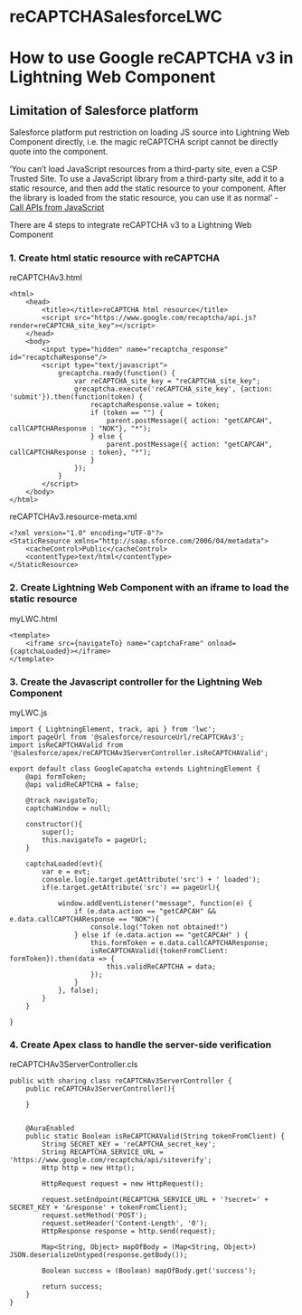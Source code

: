 # reCAPTCHASalesforceLWC

# How to use Google reCAPTCHA v3 in Lightning Web Component

## Limitation of Salesforce platform
Salesforce platform put restriction on loading JS source into Lightning Web Component directly, i.e. the magic reCAPTCHA script cannot be directly quote into the component. 


‘You can’t load JavaScript resources from a third-party site, even a CSP Trusted Site. To use a JavaScript library from a third-party site, add it to a static resource, and then add the static resource to your component. After the library is loaded from the static resource, you can use it as normal’ - [Call APIs from JavaScript](https://developer.salesforce.com/docs/component-library/documentation/en/lwc/lwc.js_api_calls)

There are 4 steps to integrate reCAPTCHA v3 to a Lightning Web Component
### 1.	Create html static resource with reCAPTCHA
reCAPTCHAv3.html
```
<html>
    <head>
        <title></title>reCAPTCHA html resource</title>
        <script src="https://www.google.com/recaptcha/api.js?render=reCAPTCHA_site_key"></script>
    </head>
    <body>
        <input type="hidden" name="recaptcha_response" id="recaptchaResponse"/>
        <script type="text/javascript">
            grecaptcha.ready(function() {
                var reCAPTCHA_site_key = "reCAPTCHA_site_key";
                grecaptcha.execute('reCAPTCHA_site_key', {action: 'submit'}).then(function(token) {
                    recaptchaResponse.value = token;
                    if (token == "") {
                        parent.postMessage({ action: "getCAPCAH", callCAPTCHAResponse : "NOK"}, "*");
                    } else {
                        parent.postMessage({ action: "getCAPCAH", callCAPTCHAResponse : token}, "*");
                    }
                });
            }
        </script>
    </body>
</html>
```
reCAPTCHAv3.resource-meta.xml
```
<?xml version="1.0" encoding="UTF-8"?>
<StaticResource xmlns="http://soap.sforce.com/2006/04/metadata">
    <cacheControl>Public</cacheControl>
    <contentType>text/html</contentType>
</StaticResource>
```

### 2.	Create Lightning Web Component with an iframe to load the static resource
myLWC.html
```
<template>
    <iframe src={navigateTo} name="captchaFrame" onload={captchaLoaded}></iframe>
</template>
```

### 3.	Create the Javascript controller for the Lightning Web Component
myLWC.js
```
import { LightningElement, track, api } from 'lwc';
import pageUrl from '@salesforce/resourceUrl/reCAPTCHAv3';
import isReCAPTCHAValid from '@salesforce/apex/reCAPTCHAv3ServerController.isReCAPTCHAValid';

export default class GoogleCapatcha extends LightningElement {
    @api formToken;
    @api validReCAPTCHA = false;

    @track navigateTo;
    captchaWindow = null;

    constructor(){
        super();
        this.navigateTo = pageUrl;
    }

    captchaLoaded(evt){
        var e = evt;
        console.log(e.target.getAttribute('src') + ' loaded');
        if(e.target.getAttribute('src') == pageUrl){

            window.addEventListener("message", function(e) {
                if (e.data.action == "getCAPCAH" && e.data.callCAPTCHAResponse == "NOK"){
                    console.log("Token not obtained!")
                } else if (e.data.action == "getCAPCAH" ) {
                    this.formToken = e.data.callCAPTCHAResponse;
                    isReCAPTCHAValid({tokenFromClient: formToken}).then(data => {
                        this.validReCAPTCHA = data;
                    });
                }
            }, false);
        } 
    }

}
```


### 4.	Create Apex class to handle the server-side verification
reCAPTCHAv3ServerController.cls
```
public with sharing class reCAPTCHAv3ServerController {
    public reCAPTCHAv3ServerController(){

    }


    @AuraEnabled
    public static Boolean isReCAPTCHAValid(String tokenFromClient) {
        String SECRET_KEY = 'reCAPTCHA_secret_key';
        String RECAPTCHA_SERVICE_URL = 'https://www.google.com/recaptcha/api/siteverify';
        Http http = new Http();

        HttpRequest request = new HttpRequest();

        request.setEndpoint(RECAPTCHA_SERVICE_URL + '?secret=' + SECRET_KEY + '&response' + tokenFromClient);
        request.setMethod('POST');
        request.setHeader('Content-Length', '0');
        HttpResponse response = http.send(request);

        Map<String, Object> mapOfBody = (Map<String, Object>) JSON.deserializeUntyped(response.getBody());

        Boolean success = (Boolean) mapOfBody.get('success');

        return success;
    }
}
```